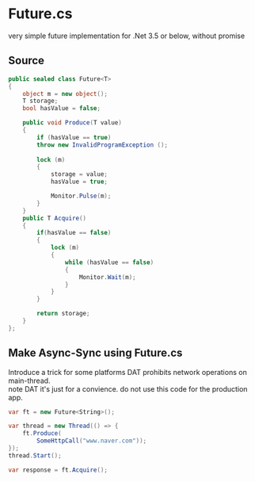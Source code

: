 # Future.cs
very simple future implementation for .Net 3.5 or below, without promise

Source
----
```c#
public sealed class Future<T>
{
    object m = new object();
    T storage;
    bool hasValue = false;

    public void Produce(T value)
    {
        if (hasValue == true)
		throw new InvalidProgramException ();
				
        lock (m)
        {
            storage = value;
            hasValue = true;

            Monitor.Pulse(m);
        }
    }
    public T Acquire()
    {
        if(hasValue == false)
        {
            lock (m)
            {
                while (hasValue == false)
                {
                    Monitor.Wait(m);
                }
            }
        }

        return storage;
    }
};
```

Make Async-Sync using Future.cs
----
Introduce a trick for some platforms DAT prohibits network operations on main-thread.<br>note DAT it's just for a convience. do not use this code for the production app.
```c#
var ft = new Future<String>();

var thread = new Thread(() => {
	ft.Produce(
		SomeHttpCall("www.naver.com"));
});
thread.Start();

var response = ft.Acquire();
```
